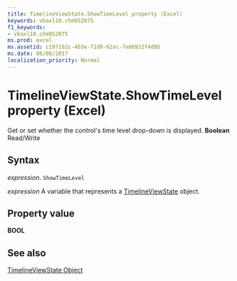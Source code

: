 ```yaml
---
title: TimelineViewState.ShowTimeLevel property (Excel)
keywords: vbaxl10.chm952075
f1_keywords:
- vbaxl10.chm952075
ms.prod: excel
ms.assetid: c197162c-4b3e-f1d9-62ac-7e86932f4d95
ms.date: 06/08/2017
localization_priority: Normal
---
```



# TimelineViewState.ShowTimeLevel property (Excel)

Get or set whether the control's time level drop-down is displayed.  **Boolean** Read/Write


## Syntax

_expression_. `ShowTimeLevel`

_expression_ A variable that represents a [TimelineViewState](Excel.timelineviewstate.md) object.


## Property value

 **BOOL**


## See also



[TimelineViewState Object](Excel.timelineviewstate.md)

